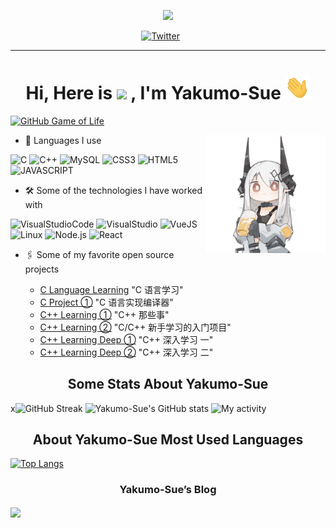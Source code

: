 <p align="Center" ><img src="https://raw.githubusercontent.com/Sue-52/PicGo/main/images/%E5%A4%A9%E5%BA%AD%E5%8F%B7-%E9%98%BF%E5%AE%99%E6%96%AF.jpg" ></p>

<!-- 常用社交平台 -->
<p align="center">
  <a href="https://twitter.com/EdmondSue2"><img width="32px" alt="Twitter" title="Twitter" src="https://i.imgur.com/OXZM1L6.png"/></a>
  &#8287;&#8287;&#8287;&#8287;&#8287;
</p>

---

<!-- 自我介绍 -->
<h1 align="Center">  Hi, Here is <img src="https://media.giphy.com/media/WUlplcMpOCEmTGBtBW/giphy.gif" width="40"> , I'm Yakumo-Sue  <img src="https://raw.githubusercontent.com/ABSphreak/ABSphreak/master/gifs/Hi.gif" width="40" /> </h1>

<!-- 动态 Github 小绿点 -->
[![GitHub Game of Life](https://github4life.herokuapp.com/ethomson.gif?z=6)](https://github4life.herokuapp.com/Silence-dream)
<!-- 右侧动图展示 -->
<img align="right" width="38%" src="https://raw.githubusercontent.com/Sue-52/PicGo/main/NiYan.gif"/>

<p align="left">
  
<!--  常用语言展示  -->
- 💬 Languages I use

![C](https://img.shields.io/badge/C-blue?style=for-the-badge&logo=C&logoColor=white)
![C++](https://img.shields.io/badge/C++-blue?style=for-the-badge&logo=cplusplus&logoColor=white)
![MySQL](https://img.shields.io/badge/MySQL-blue?style=for-the-badge&logo=mysql&logoColor=white)
![CSS3](https://img.shields.io/badge/css3%20-%231572B6.svg?&style=for-the-badge&logo=css3&logoColor=white)
![HTML5](https://img.shields.io/badge/html5-orange?&style=for-the-badge&logo=html5&logoColor=white&labelColor=orange)
![JAVASCRIPT](https://img.shields.io/badge/javascript-%23F7DF1E.svg?&style=for-the-badge&logo=javascript&logoColor=black&labelColor=black)

<!--  常用工具展示  -->
- 🛠 Some of the technologies I have worked with

![VisualStudioCode](https://img.shields.io/badge/-Visual%20Studio%20Code-blue?&style=for-the-badge&logo=visualstudiocode&logoColor=Blue)
![VisualStudio](https://img.shields.io/badge/-Visual%20Studio%202022-red?&style=for-the-badge&logo=visualstudio&logoColor=purple)
![VueJS](https://img.shields.io/badge/vuejs%20-%2335495e.svg?&style=for-the-badge&logo=vue.js&logoColor=%234FC08D)
![Linux](https://img.shields.io/badge/-Linux-7b7c7b?style=for-the-badge&logo=linux&logoColor=FCC624)
![Node.js](https://img.shields.io/badge/-Node.js-759f62?style=for-the-badge&logo=node.js&logoColor=339933)
![React](https://img.shields.io/badge/-React-212121?style=for-the-badge&logo=React&logoColor=61DAFB)

<!--  开源项目展示（自我常用学习的库）  -->
- 🖇 Some of my favorite open source projects

  - [C Language Learning](https://github.com/hairrrrr/C-CrashCourse) "C 语言学习"
  - [C Project ①](https://github.com/DoctorWkt/acwj) "C 语言实现编译器"
  - [C++ Learning ①](https://github.com/Light-City/CPlusPlusThings) "C++ 那些事"
  - [C++ Learning ②](https://github.com/0voice/introduce_c-cpp_manual) "C/C++ 新手学习的入门项目"
  - [C++ Learning Deep ①](https://github.com/0voice/cpp_new_features) "C++ 深入学习 一"
  - [C++ Learning Deep ②](https://github.com/balloonwj/CppGuide) "C++ 深入学习 二"
  


<h2 align="Center"> Some Stats About Yakumo-Sue </h2>

x![GitHub Streak](https://streak-stats.demolab.com/?user=Yakumo-Sue&theme=react)
![Yakumo-Sue's GitHub stats](https://github-readme-stats.vercel.app/api?username=Yakumo-Sue&show_icons=true&theme=radical)
![My activity](https://github-readme-activity-graph.cyclic.app/graph?username=Yakumo-Sue&theme=react-dark)
  
<h2 align="Center"> About Yakumo-Sue Most Used Languages </h2>

<!-- [![Top Langs](https://github-readme-stats.vercel.app/api/top-langs/?username=Yakumo-Sue&layout=compact)](https://github.com/anuraghazra/github-readme-stats) -->
<!-- 常用语言 -->
[![Top Langs](https://github-readme-stats.vercel.app/api/top-langs/?username=Yakumo-Sue&langs_count=8)](https://github.com/anuraghazra/github-readme-stats)
<!-- 每周代码数据量 -->
<!-- [![willianrod's wakatime stats](https://github-readme-stats.vercel.app/api/wakatime?username=Yakumo-Sue)](https://github.com/anuraghazra/github-readme-stats) -->

<!-- 项目展示 -->
<h3 align="Center"> Yakumo-Sue’s Blog  </h3>
<a href="https://github.com/anuraghazra/github-readme-stats">
  <img align="center" src="https://github-readme-stats.vercel.app/api/pin/?username=Yakumo-Sue&repo=Yakumo-Sue.github.io" />
</a>

<!---
Yakumo-Sue/Yakumo-Sue is a ✨ special ✨ repository because its `README.md` (this file) appears on your GitHub profile.
You can click the Preview link to take a look at your changes.
--->
